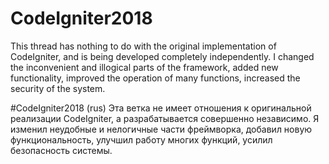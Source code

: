 # CodeIgniter2018
This thread has nothing to do with the original implementation of CodeIgniter, and is being developed completely independently. I changed the inconvenient and illogical parts of the framework, added new functionality, improved the operation of many functions, increased the security of the system.

#CodeIgniter2018 (rus)
Эта ветка не имеет отношения к оригинальной реализации CodeIgniter, а разрабатывается совершенно независимо. Я изменил неудобные и нелогичные части фреймворка, добавил новую функциональность, улучшил работу многих функций, усилил безопасность системы.
